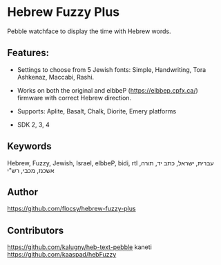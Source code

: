 # Hebrew Fuzzy Plus
Pebble watchface to display the time with Hebrew words.

## Features:

- Settings to choose from 5 Jewish fonts: Simple, Handwriting, Tora Ashkenaz, Maccabi, Rashi.

- Works on both the original and elbbeP (https://elbbep.cpfx.ca/) firmware with correct Hebrew direction.

- Supports: Aplite, Basalt, Chalk, Diorite, Emery platforms

- SDK 2, 3, 4

## Keywords
Hebrew, Fuzzy, Jewish, Israel, elbbeP, bidi, rtl
עברית, ישראל, כתב יד, תורה, אשכנז, מכבי, רש"י

## Author
https://github.com/flocsy/hebrew-fuzzy-plus

## Contributors
https://github.com/kalugny/heb-text-pebble
kaneti
https://github.com/kaaspad/hebFuzzy
